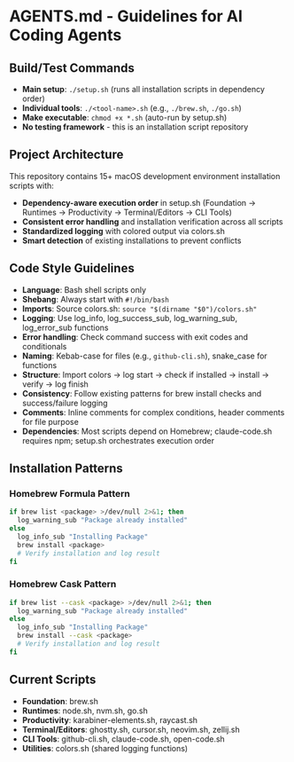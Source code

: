 # AGENTS.md - Guidelines for AI Coding Agents

## Build/Test Commands
- **Main setup**: `./setup.sh` (runs all installation scripts in dependency order)
- **Individual tools**: `./<tool-name>.sh` (e.g., `./brew.sh`, `./go.sh`)
- **Make executable**: `chmod +x *.sh` (auto-run by setup.sh)
- **No testing framework** - this is an installation script repository

## Project Architecture
This repository contains 15+ macOS development environment installation scripts with:
- **Dependency-aware execution order** in setup.sh (Foundation → Runtimes → Productivity → Terminal/Editors → CLI Tools)
- **Consistent error handling** and installation verification across all scripts
- **Standardized logging** with colored output via colors.sh
- **Smart detection** of existing installations to prevent conflicts

## Code Style Guidelines
- **Language**: Bash shell scripts only
- **Shebang**: Always start with `#!/bin/bash`
- **Imports**: Source colors.sh: `source "$(dirname "$0")/colors.sh"`
- **Logging**: Use log_info, log_success_sub, log_warning_sub, log_error_sub functions
- **Error handling**: Check command success with exit codes and conditionals
- **Naming**: Kebab-case for files (e.g., `github-cli.sh`), snake_case for functions
- **Structure**: Import colors → log start → check if installed → install → verify → log finish
- **Consistency**: Follow existing patterns for brew install checks and success/failure logging
- **Comments**: Inline comments for complex conditions, header comments for file purpose
- **Dependencies**: Most scripts depend on Homebrew; claude-code.sh requires npm; setup.sh orchestrates execution order

## Installation Patterns

### Homebrew Formula Pattern
```bash
if brew list <package> >/dev/null 2>&1; then
  log_warning_sub "Package already installed"
else
  log_info_sub "Installing Package"
  brew install <package>
  # Verify installation and log result
fi
```

### Homebrew Cask Pattern  
```bash
if brew list --cask <package> >/dev/null 2>&1; then
  log_warning_sub "Package already installed"
else
  log_info_sub "Installing Package"
  brew install --cask <package>
  # Verify installation and log result
fi
```

## Current Scripts
- **Foundation**: brew.sh
- **Runtimes**: node.sh, nvm.sh, go.sh  
- **Productivity**: karabiner-elements.sh, raycast.sh
- **Terminal/Editors**: ghostty.sh, cursor.sh, neovim.sh, zellij.sh
- **CLI Tools**: github-cli.sh, claude-code.sh, open-code.sh
- **Utilities**: colors.sh (shared logging functions)